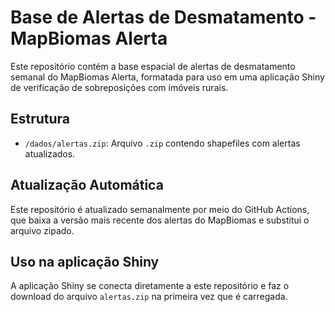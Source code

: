 # Base de Alertas de Desmatamento - MapBiomas Alerta

Este repositório contém a base espacial de alertas de desmatamento semanal do MapBiomas Alerta, formatada para uso em uma aplicação Shiny de verificação de sobreposições com imóveis rurais.

## Estrutura

- `/dados/alertas.zip`: Arquivo `.zip` contendo shapefiles com alertas atualizados.

## Atualização Automática

Este repositório é atualizado semanalmente por meio do GitHub Actions, que baixa a versão mais recente dos alertas do MapBiomas e substitui o arquivo zipado.

## Uso na aplicação Shiny

A aplicação Shiny se conecta diretamente a este repositório e faz o download do arquivo `alertas.zip` na primeira vez que é carregada.
